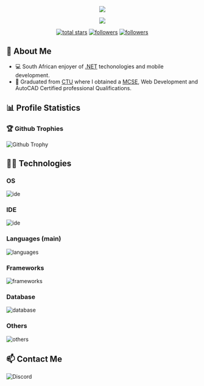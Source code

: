 <p align="center">
  <img src="https://readme-typing-svg.demolab.com?size=30&duration=2000&pause=10000&color=A0A0A0&center=true&vCenter=true&width=600&font=Fira%20Code&lines=%F0%9F%91%8B+Hi,+I'm+Psystec+%F0%9F%91%A8%E2%80%8D%F0%9F%8E%93"/>
</p>

<p align="center">
  <img src="https://readme-typing-svg.demolab.com/?font=Fira%20Code&center=true&width=640&color=A0A0A0&vCenter=true&pause=1000&duration=3000&size=22&lines=Full-Stack%20developer;Passionate%20about%20software%20engineering;And%20also%20an%20harcore%20multiplayer%20gamer"/>
</p>

<p align="center">
  <a href="https://github.com/Psystec?tab=repositories&sort=stargazers">
    <img alt="total stars" title="Total stars on GitHub" src="https://custom-icon-badges.demolab.com/github/stars/Psystec?color=55960c&style=for-the-badge&labelColor=488207&logo=star"/></a>
  <a href="https://github.com/Psystec?tab=followers">
    <img alt="followers" title="Follow me on Github" src="https://custom-icon-badges.demolab.com/github/followers/Psystec?color=236ad3&labelColor=1155ba&style=for-the-badge&logo=person-add&label=Follow&logoColor=white"/></a>
  <a href="#">
    <img alt="followers" title="Total number of views for my profile" src="https://komarev.com/ghpvc/?username=Psystec&style=for-the-badge&logo=person-add"/></a>
</p>

## 🚀 About Me 

* 💻 South African enjoyer of [.NET](https://learn.microsoft.com/en-us/dotnet/) techonologies and mobile development.
* 🏫 Graduated from [CTU](https://ctutraining.ac.za/) where I obtained a [MCSE](https://learn.microsoft.com/en-us/credentials/certifications/posts/mcsa-mcsd-mcse-certifications-retire-with-continued-investment-to-role-based-certifications), Web Development and AutoCAD Certified professional Qualifications.

## 📊 Profile Statistics

<!--### 🧮 Languages & GitHub

![Top Langs](https://github-readme-stats.vercel.app/api/top-langs?username=Psystec&layout=compact&langs_count=12&size_weight=0&theme=transparent&count_weight=0.9&count_private=true&hide=dockerfile,shell,html,css,php,objective-c,hack,qmake,batchfile,qml)
![Psystec's GitHub stats](https://github-readme-stats.vercel.app/api?username=Psystec&show_icons=true&theme=transparent&number_format=short&include_all_commits=true&show=prs_merged)-->

### 🏆 Github Trophies

![Github Trophy](https://github-profile-trophy.vercel.app/?username=Psystec&theme=onedark&row=1&margin-w=22&no-bg=true)

## 👨‍💻 Technologies

### OS

![ide](https://skillicons.dev/icons?i=linux,windows)

### IDE

![ide](https://skillicons.dev/icons?i=vscode,visualstudio)

### Languages (main)

![languages](https://skillicons.dev/icons?i=cs,java,python,lua)

### Frameworks

![frameworks](https://skillicons.dev/icons?i=dotnet,bootstrap)

### Database

![database](https://skillicons.dev/icons?i=sqlite,mysql,postgres)

### Others

![others](https://skillicons.dev/icons?i=postman,docker,github,md,discord,photoshop)   

## 📫 Contact Me

![Discord](https://img.shields.io/badge/-@Psystec-blue?logo=Discord&logoColor=white&style=for-the-badge)
